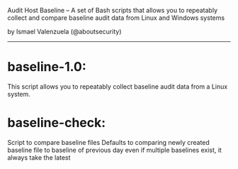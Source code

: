 Audit Host Baseline – A set of Bash scripts that allows you to repeatably collect and compare baseline audit data from Linux and Windows systems

by Ismael Valenzuela (@aboutsecurity)

-------------------------------------

# baseline-1.0:

This script allows you to repeatably collect baseline audit data from a Linux system.

# baseline-check: 

Script to compare baseline files 
Defaults to comparing newly created baseline file to baseline of previous day 
even if multiple baselines exist, it always take the latest